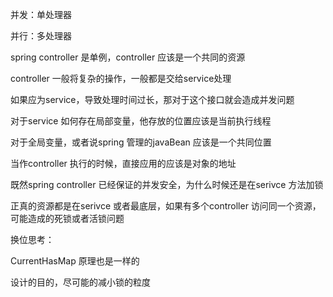 并发：单处理器

并行：多处理器

spring controller 是单例，controller 应该是一个共同的资源

controller 一般将复杂的操作，一般都是交给service处理

如果应为service，导致处理时间过长，那对于这个接口就会造成并发问题

对于service 如何存在局部变量，他存放的位置应该是当前执行线程

对于全局变量，或者说spring 管理的javaBean 应该是一个共同位置

当作controller 执行的时候，直接应用的应该是对象的地址



既然spring controller 已经保证的并发安全，为什么时候还是在serivce 方法加锁

正真的资源都是在serivce 或者最底层，如果有多个controller 访问同一个资源，可能造成的死锁或者活锁问题

换位思考：

CurrentHasMap 原理也是一样的

设计的目的，尽可能的减小锁的粒度
